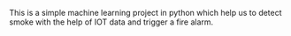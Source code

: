 This is a simple machine learning project in python which help us to detect smoke with the help of IOT data and trigger a fire alarm.
